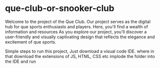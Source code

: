 # que-club-or-snooker-club
Welcome to the project of the Que Club. Our project serves as the digital hub for que sports enthusiasts and players. 
Here, you'll find a wealth of information and resources As you explore our project, 
you'll discover a user-friendly and visually captivating design that reflects the elegance and excitement of que sports.

Simple steps to run this project,
Just download a visual code IDE.
where in that download the extensions of JS, HTML, CSS etc
implode the folder into the IDE and run
